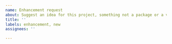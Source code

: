 ```yaml
---
name: Enhancement request
about: Suggest an idea for this project, something not a package or a version update.
title: ''
labels: enhancement, new
assignees: ''

---
```



